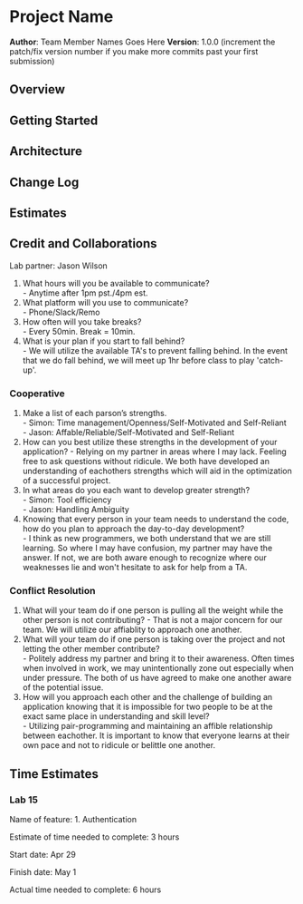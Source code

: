 # Project Name

**Author**: Team Member Names Goes Here
**Version**: 1.0.0 (increment the patch/fix version number if you make more commits past your first submission)

## Overview
<!-- Provide a high level overview of what this application is and why you are building it, beyond the fact that it's an assignment for this class. (i.e. What's your problem domain?) -->

## Getting Started
<!-- What are the steps that a user must take in order to build this app on their own machine and get it running? -->

## Architecture
<!-- Provide a detailed description of the application design. What technologies (languages, libraries, etc) you're using, and any other relevant design information. -->

## Change Log
<!-- Use this area to document the iterative changes made to your application as each feature is successfully implemented. Use time stamps. Here's an example:

01-01-2001 4:59pm - Application now has a fully-functional express server, with a GET route for the location resource. -->

## Estimates
<!-- See below -->

## Credit and Collaborations

Lab partner: Jason Wilson

  1. What hours will you be available to communicate?  
    - Anytime after 1pm pst./4pm est.  
  2. What platform will you use to communicate?  
    - Phone/Slack/Remo  
  3. How often will you take breaks?  
    - Every 50min. Break = 10min.  
  4. What is your plan if you start to fall behind?  
    - We will utilize the available TA's to prevent falling behind. In the event that we do fall behind, we will meet up 1hr before class to play 'catch-up'.

### Cooperative

  1. Make a list of each parson’s strengths.  
    - Simon: Time management/Openness/Self-Motivated and Self-Reliant  
    - Jason: Affable/Reliable/Self-Motivated and Self-Reliant  
  2. How can you best utilize these strengths in the development of your application?
    - Relying on my partner in areas where I may lack. Feeling free to ask questions without ridicule. We both have developed an understanding of  eachothers strengths which will aid in the optimization of a successful project.  
  3. In what areas do you each want to develop greater strength?  
    - Simon: Tool efficiency  
    - Jason: Handling Ambiguity  
  4. Knowing that every person in your team needs to understand the code, how do you plan to approach the day-to-day development?  
    - I think as new programmers, we both understand that we are still learning. So where I may have confusion, my partner may have the answer. If not, we are both aware enough to recognize where our weaknesses lie and won't hesitate to ask for help from a TA.  

### Conflict Resolution  
  
  1. What will your team do if one person is pulling all the weight while the other person is not contributing?
    - That is not a major concern for our team. We will utilize our affiablity to approach one another.
  2. What will your team do if one person is taking over the project and not letting the other member contribute?  
    - Politely address my partner and bring it to their awareness. Often times when involved in work, we may unintentionally zone out especially when under pressure. The both of us have agreed to make one another aware of the potential issue.
  3. How will you approach each other and the challenge of building an application knowing that it is impossible for two people to be at the exact same    place in understanding and skill level?  
    - Utilizing pair-programming and maintaining an affible relationship between eachother.
      It is important to know that everyone learns at their own pace and not to ridicule or belittle one another.

## Time Estimates

### Lab 15

Name of feature: 1. Authentication

Estimate of time needed to complete: 3 hours

Start date: Apr 29

Finish date: May 1

Actual time needed to complete: 6 hours